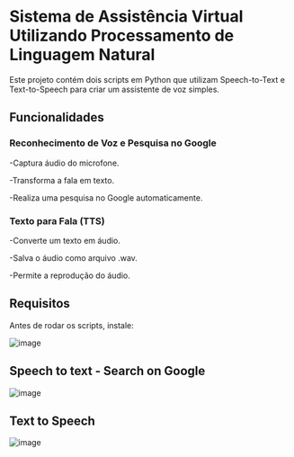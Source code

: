 # Sistema de Assistência Virtual Utilizando Processamento de Linguagem Natural
Este projeto contém dois scripts em Python que utilizam Speech-to-Text e Text-to-Speech para criar um assistente de voz simples.

## Funcionalidades
### Reconhecimento de Voz e Pesquisa no Google
  
-Captura áudio do microfone.

-Transforma a fala em texto.

-Realiza uma pesquisa no Google automaticamente.

### Texto para Fala (TTS)
-Converte um texto em áudio.

-Salva o áudio como arquivo .wav.

-Permite a reprodução do áudio.

## Requisitos
Antes de rodar os scripts, instale:

![image](https://github.com/user-attachments/assets/8f50e220-cb25-40e6-b64e-f7a614285781)


## Speech to text - Search on Google
![image](https://github.com/user-attachments/assets/c2bb1d11-6425-448c-84ee-85b84c09d0ce)

## Text to Speech
![image](https://github.com/user-attachments/assets/7a8685e0-d9e7-46d7-87bc-2418af1c1cc9)

